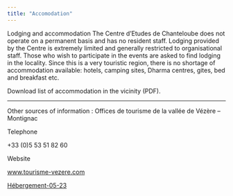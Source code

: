 ```yaml
---
title: "Accomodation"
---
```


Lodging and accommodation The Centre d’Etudes de Chanteloube does not operate on a permanent basis and has no resident staff. Lodging provided by the Centre is extremely limited and generally restricted to organisational staff. Those who wish to participate in the events are asked to find lodging in the locality. Since this is a very touristic region, there is no shortage of accommodation available: hotels, camping sites, Dharma centres, gites, bed and breakfast etc. 

Download list of accommodation in the vicinity (PDF). 

* * *

Other sources of information : Offices de tourisme de la vallée de Vézère – Montignac 

Telephone 

+33 (0)5 53 51 82 60 

Website 

[ www.tourisme-vezere.com ](http://www.tourisme-vezere.com/)

[ Hébergement-05-23 ](http://www.songtsen.org/chanteloube/wp-content/uploads/sites/5/2023/05/Hébergement-05-23.pdf)

